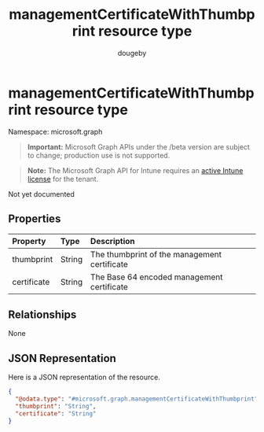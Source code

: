 ﻿---
title: "managementCertificateWithThumbprint resource type"
description: "Not yet documented"
author: "dougeby"
localization_priority: Normal
ms.prod: "intune"
doc_type: resourcePageType
---

# managementCertificateWithThumbprint resource type

Namespace: microsoft.graph

> **Important:** Microsoft Graph APIs under the /beta version are subject to change; production use is not supported.

> **Note:** The Microsoft Graph API for Intune requires an [active Intune license](https://go.microsoft.com/fwlink/?linkid=839381) for the tenant.

Not yet documented

## Properties

| Property    | Type   | Description                                  |
| :---------- | :----- | :------------------------------------------- |
| thumbprint  | String | The thumbprint of the management certificate |
| certificate | String | The Base 64 encoded management certificate   |

## Relationships

None

## JSON Representation

Here is a JSON representation of the resource.

<!-- {
  "blockType": "resource",
  "@odata.type": "microsoft.graph.managementCertificateWithThumbprint"
}
-->

```json
{
  "@odata.type": "#microsoft.graph.managementCertificateWithThumbprint",
  "thumbprint": "String",
  "certificate": "String"
}
```
